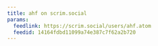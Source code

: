 ```yaml
---
title: ahf on scrim.social
params:
  feedlink: https://scrim.social/users/ahf.atom
  feedid: 14164fdbd11099a74e387c7f62a2b720
---
```

